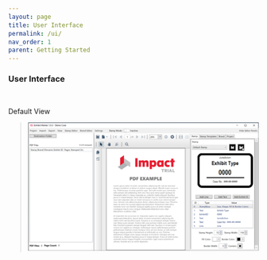 ```yaml
---
layout: page
title: User Interface
permalink: /ui/
nav_order: 1
parent: Getting Started
---
```


###  User Interface 

<br>

Default View
> ![Screen grab of Main User Interface](../../assets/user_interface_assets/UserInterface_05_InitialView.png)
